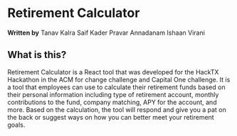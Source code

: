 # Retirement Calculator

**Written by**
Tanav Kalra
Saif Kader
Pravar Annadanam
Ishaan Virani

## What is this?
Retirement Calculator is a React tool that was developed for the HackTX Hackathon in the ACM for change challenge and Capital One challenge. 
It is a tool that employees can use to calculate their retirement funds based on their personal information including type of retirement account, monthly contributions to the fund, company matching, APY for the account, and more. 
Based on the calculation, the tool will respond and give you a pat on the back or suggest ways on how you can better meet your retirement goals.
